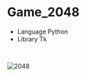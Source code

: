 # Game_2048

- Language Python
- Library Tk

<br>


![2048](https://user-images.githubusercontent.com/71058334/127103510-07ab31f8-476f-46b2-a630-1bb05fea5fa7.PNG)
